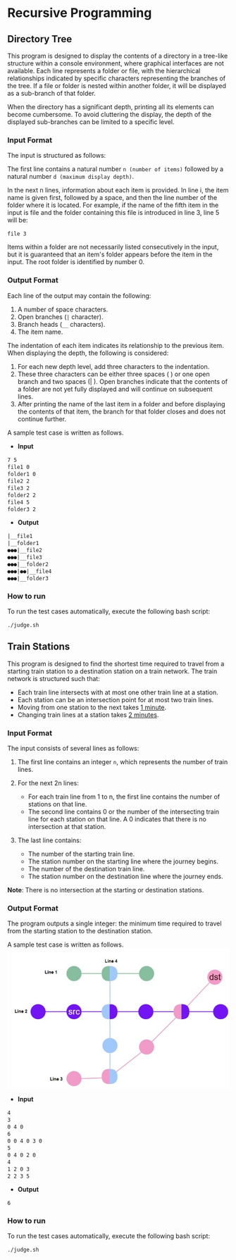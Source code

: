 # Recursive Programming
## Directory Tree
This program is designed to display the contents of a directory in a tree-like structure within a console environment, where graphical interfaces are not available. Each line represents a folder or file, with the hierarchical relationships indicated by specific characters representing the branches of the tree. If a file or folder is nested within another folder, it will be displayed as a sub-branch of that folder.

When the directory has a significant depth, printing all its elements can become cumbersome. To avoid cluttering the display, the depth of the displayed sub-branches can be limited to a specific level.
### Input Format
The input is structured as follows:

The first line contains a natural number `n (number of items)` followed by a natural number `d (maximum display depth)`.

In the next n lines, information about each item is provided. In line i, the item name is given first, followed by a space, and then the line number of the folder where it is located. For example, if the name of the fifth item in the input is file and the folder containing this file is introduced in line 3, line 5 will be:
```
file 3
```
Items within a folder are not necessarily listed consecutively in the input, but it is guaranteed that an item's folder appears before the item in the input. The root folder is identified by number 0.
### Output Format
Each line of the output may contain the following:

1. A number of space characters.
2. Open branches (`|` character).
3. Branch heads (`__` characters).
4. The item name.

The indentation of each item indicates its relationship to the previous item.
When displaying the depth, the following is considered:

1. For each new depth level, add three characters to the indentation.
2. These three characters can be either three spaces ( ) or one open branch and two spaces (| ). Open branches indicate that the contents of a folder are not yet fully displayed and will continue on subsequent lines.
3. After printing the name of the last item in a folder and before displaying the contents of that item, the branch for that folder closes and does not continue further.

A sample test case is written as follows.
* **Input**
```
7 5
file1 0
folder1 0
file2 2
file3 2
folder2 2
file4 5
folder3 2
```
* **Output**
```
|__file1
|__folder1
●●●|__file2
●●●|__file3
●●●|__folder2
●●●|●●|__file4
●●●|__folder3
```
### How to run
To run the test cases automatically, execute the following bash script:
```console
./judge.sh
```
## Train Stations
This program is designed to find the shortest time required to travel from a starting train station to a destination station on a train network. The train network is structured such that:
* Each train line intersects with at most one other train line at a station.
* Each station can be an intersection point for at most two train lines.
* Moving from one station to the next takes <ins>1 minute</ins>.
* Changing train lines at a station takes <ins>2 minutes</ins>.

### Input Format
The input consists of several lines as follows:

1. The first line contains an integer `n`, which represents the number of train lines.

2. For the next 2n lines:
   * For each train line from 1 to n, the first line contains the number of stations on that line.
   * The second line contains 0 or the number of the intersecting train line for each station on that line. A 0 indicates that there is no intersection at that station.
3. The last line contains:
   * The number of the starting train line.
   * The station number on the starting line where the journey begins.
   * The number of the destination train line.
   * The station number on the destination line where the journey ends.
  
**Note**: There is no intersection at the starting or destination stations.
### Output Format
The program outputs a single integer: the minimum time required to travel from the starting station to the destination station.

A sample test case is written as follows.
<img src="./sample.jpg" alt="A train network">
* **Input**
```
4
3
0 4 0
6
0 0 4 0 3 0
5
0 4 0 2 0
4
1 2 0 3
2 2 3 5
```
* **Output**
```
6
```
### How to run
To run the test cases automatically, execute the following bash script:
```console
./judge.sh
```
